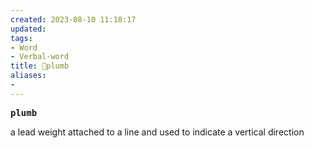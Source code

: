```yaml
---
created: 2023-08-10 11:18:17
updated: 
tags: 
- Word
- Verbal-word
title: 🚩plumb
aliases:
- 
---
```


<pre><strong>plumb</strong></pre>
a lead weight attached to a line and used to indicate a vertical direction